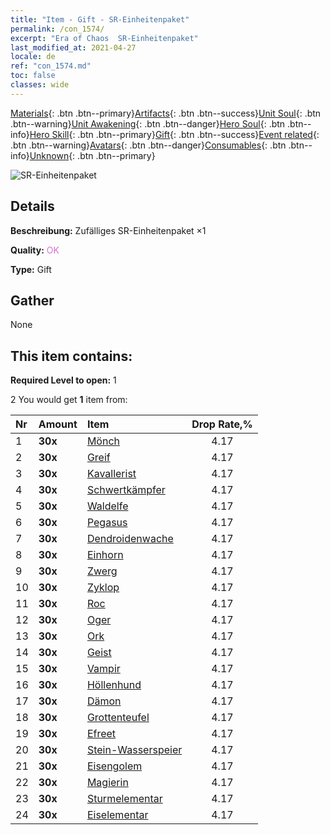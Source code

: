 ```yaml
---
title: "Item - Gift - SR-Einheitenpaket"
permalink: /con_1574/
excerpt: "Era of Chaos  SR-Einheitenpaket"
last_modified_at: 2021-04-27
locale: de
ref: "con_1574.md"
toc: false
classes: wide
---
```

 [Materials](/ItemsDE/){: .btn .btn--primary}[Artifacts](/ItemsDE/Artifacts/){: .btn .btn--success}[Unit Soul](/ItemsDE/UnitSoul/){: .btn .btn--warning}[Unit Awakening](/ItemsDE/UnitAwakening/){: .btn .btn--danger}[Hero Soul](/ItemsDE/HeroSoul/){: .btn .btn--info}[Hero Skill](/ItemsDE/HeroSkill/){: .btn .btn--primary}[Gift](/ItemsDE/Gift/){: .btn .btn--success}[Event related](/ItemsDE/Events/){: .btn .btn--warning}[Avatars](/ItemsDE/Avatars/){: .btn .btn--danger}[Consumables](/ItemsDE/Consumables/){: .btn .btn--info}[Unknown](/ItemsDE/Unknown/){: .btn .btn--primary}

 ![SR-Einheitenpaket](/images/t/i_907190.png)

## Details
 **Beschreibung:** Zufälliges SR-Einheitenpaket ×1

 **Quality:** <span style="color: #DA70D6">OK</span>

 **Type:** Gift

## Gather

  None

## This item contains:

 **Required Level to open:** 1

 2 You would get **1** item  from:

  | Nr | Amount |     Item    | Drop Rate,% |
  |:---|:-------|:------------|:---------:|
  | 1 |  **30x** | [Mönch](/ItemsDE/unt_194/) | 4.17 | 
  | 2 |  **30x** | [Greif](/ItemsDE/unt_192/) | 4.17 | 
  | 3 |  **30x** | [Kavallerist](/ItemsDE/unt_195/) | 4.17 | 
  | 4 |  **30x** | [Schwertkämpfer](/ItemsDE/unt_193/) | 4.17 | 
  | 5 |  **30x** | [Waldelfe](/ItemsDE/unt_201/) | 4.17 | 
  | 6 |  **30x** | [Pegasus](/ItemsDE/unt_202/) | 4.17 | 
  | 7 |  **30x** | [Dendroidenwache](/ItemsDE/unt_203/) | 4.17 | 
  | 8 |  **30x** | [Einhorn](/ItemsDE/unt_204/) | 4.17 | 
  | 9 |  **30x** | [Zwerg](/ItemsDE/unt_200/) | 4.17 | 
  | 10 |  **30x** | [Zyklop](/ItemsDE/unt_222/) | 4.17 | 
  | 11 |  **30x** | [Roc](/ItemsDE/unt_221/) | 4.17 | 
  | 12 |  **30x** | [Oger](/ItemsDE/unt_220/) | 4.17 | 
  | 13 |  **30x** | [Ork](/ItemsDE/unt_219/) | 4.17 | 
  | 14 |  **30x** | [Geist](/ItemsDE/unt_210/) | 4.17 | 
  | 15 |  **30x** | [Vampir](/ItemsDE/unt_211/) | 4.17 | 
  | 16 |  **30x** | [Höllenhund](/ItemsDE/unt_228/) | 4.17 | 
  | 17 |  **30x** | [Dämon](/ItemsDE/unt_229/) | 4.17 | 
  | 18 |  **30x** | [Grottenteufel](/ItemsDE/unt_230/) | 4.17 | 
  | 19 |  **30x** | [Efreet](/ItemsDE/unt_231/) | 4.17 | 
  | 20 |  **30x** | [Stein-Wasserspeier](/ItemsDE/unt_236/) | 4.17 | 
  | 21 |  **30x** | [Eisengolem](/ItemsDE/unt_237/) | 4.17 | 
  | 22 |  **30x** | [Magierin](/ItemsDE/unt_238/) | 4.17 | 
  | 23 |  **30x** | [Sturmelementar](/ItemsDE/unt_263/) | 4.17 | 
  | 24 |  **30x** | [Eiselementar](/ItemsDE/unt_264/) | 4.17 | 
